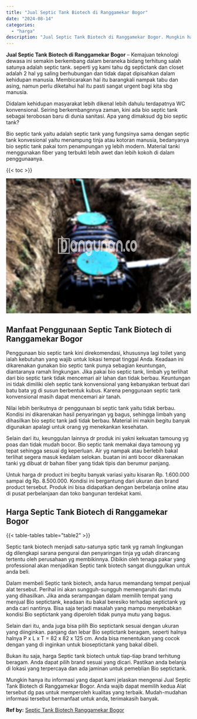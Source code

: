 ```yaml
---
title: "Jual Septic Tank Biotech di Ranggamekar Bogor"
date: "2024-08-14"
categories: 
  - "harga"
description: "Jual Septic Tank Biotech di Ranggamekar Bogor. Mungkin hanya itu informasi yang dapat kami jelaskan mengenai Jual Septic Tank Biotech di Ranggamekar Bogor. A..."
---
```


**Jual Septic Tank Biotech di Ranggamekar Bogor** – Kemajuan teknologi dewasa ini semakin berkembang dalam beraneka bidang terhitung salah satunya adalah septic tank. seperti yg kami tahu dg septictank dan closet adalah 2 hal yg saling berhubungan dan tidak dapat dipisahkan dalam kehidupan manusia. Membicarakan hal itu barangkali nampak tabu dan asing, namun perlu diketahui hal itu pasti sangat urgent bagi kita sbg manusia.

Didalam kehidupan masyarakat lebih dikenal lebih dahulu terdapatnya WC konvensional. Seiring berkembangnnya zaman, kini ada bio septic tank sebagai terobosan baru di dunia sanitasi. Apa yang dimaksud dg bio septic tank?

Bio septic tank yaitu adalah septic tank yang fungsinya sama dengan septic tank konvesional yaitu menampung tinja atau kotoran manusia, bedanyanya bio septic tank pakai torn penampungan yg lebih modern. Material tanki menggunakan fiber yang terbukti lebih awet dan lebih kokoh di dalam penggunaanya.

{{< toc >}}

![Jual Septic Tank Biotech di Ranggamekar Bogor](/images/jual-bio-septictank-49.png)

## Manfaat Penggunaan Septic Tank Biotech di Ranggamekar Bogor

Penggunaan bio septic tank kini direkomendasi, khususnya lagi toilet yang ialah kebutuhan yang wajib untuk lokasi tempat tinggal Anda. Keadaan ini dikarenakan gunakan bio septic tank punya sebagian keuntungan, diantaranya ramah lingkungan. Jika pakai bio septic tank, limbah yg terlihat dari bio septic tank tidak mencemari air lahan dan tidak berbau. Keuntungan ini tidak dimiliki oleh septic tank konvensional yang kebanyakan terbuat dari batu bata yg di susun berbentuk kubus. Karena penggunaan septic tank konvensional masih dapat mencemari air tanah.

Nilai lebih berikutnya dr penggunaan bi septic tank yaitu tidak berbau. Kondisi ini dikarenakan hasil penyaringan yg bagus, sehingga limbah yang dihasilkan bio septic tank jadi tidak berbau. Material ini makin begitu banyak digunakan apalagi untuk orang yg menekankan kesehatan.

Selain dari itu, keunggulan lainnya dr produk ini yakni kekuatan tamoung yg poas dan tidak mudah bocor. Bio septic tank memakai daya tamoung yg tepat sehingga sesuai dg keperluan. Air yg nampak atau berlebih bakal terlihat segera masuk kedalam selokan. buatan ini anti bocor dikarenakan tanki yg dibuat dr bahan fiber yang tidak tipis dan berumur panjang.

Untuk harga dr product ini begitu banyak variasi yaitu kisaran Rp. 1.600.000 sampai dg Rp. 8.500.000. Kondisi ini bergantung dari ukuran dan brand product tersebut. Produk ini bisa didapatkan dengan berbelanja online atau di pusat perbelanjaan dan toko bangunan terdekat kami.

## Harga Septic Tank Biotech di Ranggamekar Bogor

{{< table-tables table="table2" >}}

Septic tank biotech menjadi satu-satunya sptic tank yg ramah lingkungan dg dilengkapi sarana pengurai dan penyaringan tinja yg udah dirancang tertentu oleh perusahaan yg membikinnya. Dibikin oleh tenaga pakar yang professional akan menjadikan Septic tank biotech sangat diunggulkan untuk anda beli.

Dalam membeli Septic tank biotech, anda harus memandang tempat penjual alat tersebut. Perihal ini akan sungguh-sungguh memengaruhi dari mutu yang dihasilkan. Jika anda serampangan dalam memilih tempat yang menjual Bio septictank, keadaan itu bakal beresiko terhadap septictank yg anda cari nantinya. Bisa saja terjadi masalah yang mampu menyebabkan kondisi Bio septictank yang diperoleh tidak punya mutu yang bagus.

Selain dari itu, anda juga bisa pilih Bio septictank sesuai dengan ukuran yang diinginkan. panjang dan lebar Bio septictank beragam, seperti halnya halnya P x L x T = 82 x 82 x 125 cm. Anda bisa menentukan yang cocok dengan yang di inginkan untuk bioseptictank yang bakal dibeli.

Bukan itu saja, harga Septic tank biotech untuk tiap-tiap brand terhitung beragam. Anda dapat pilih brand sesuai yang dicari. Pastikan anda belanja di lokasi yang terpercaya dan ada jaminan untuk pemeblian Bio septictank.

Mungkin hanya itu informasi yang dapat kami jelaskan mengenai Jual Septic Tank Biotech di Ranggamekar Bogor. Anda wajib dapat memilih kedua Alat tersebut dg pas untuk memperoleh kualitas yang terbaik. Mudah-mudahan informasi tersebut bermanfaat untuk anda, terimakasih banyak.

**Ref by:** [Septic Tank Biotech Ranggamekar Bogor](https://id.wikipedia.org/wiki/Septic)
